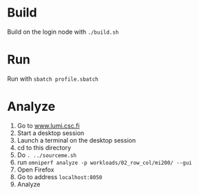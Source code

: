 # Build

Build on the login node with `./build.sh`

# Run

Run with `sbatch profile.sbatch`

# Analyze

1. Go to www.lumi.csc.fi
2. Start a desktop session 
3. Launch a terminal on the desktop session
4. cd to this directory
5. Do `. ../sourceme.sh`
6. run `omniperf analyze -p workloads/02_row_col/mi200/ --gui`
7. Open Firefox
8. Go to address `localhost:8050`
9. Analyze
